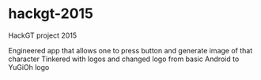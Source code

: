 # hackgt-2015
HackGT project 2015

Engineered app that allows one to press button and generate image of that character
Tinkered with logos and changed logo from basic Android to YuGiOh logo
